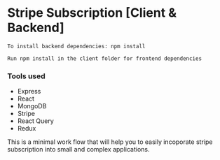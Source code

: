 # Stripe Subscription [Client & Backend]

```
To install backend dependencies: npm install

Run npm install in the client folder for frontend dependencies
```

### Tools used
* Express
* React
* MongoDB
* Stripe 
* React Query
* Redux

This is a minimal work flow that will help you to easily incoporate stripe subscription into small and complex applications.